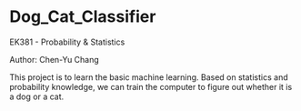 # Dog_Cat_Classifier

EK381 - Probability &amp; Statistics

Author: Chen-Yu Chang

This project is to learn the basic machine learning. Based on statistics and probability knowledge, we can train the computer to figure out whether it is a dog or a cat.

